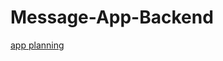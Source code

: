 # Message-App-Backend
[app planning](https://docs.google.com/document/d/1wlUnd_Q-FN41ie1LNDfcOoD-O81j63Wa1zh2zZWsBgw/edit)
